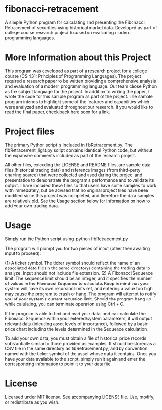 # fibonacci-retracement
A simple Python program for calculating and presenting the Fibonacci Retracement of securities using historical market data.  Developed as part of college course research project focused on evaluating modern programming languages.


# More Information about this Project
This program was developed as part of a research project for a college course (CS 431: Principles of Programming Languages).  The project required a research paper to be written providing a comprehensive analysis and evaluation of a modern programming language.  Our team chose Python as the subject language for the project.  In addition to writing the paper, I wrote the code for this sample program as part of the project.  The sample program intends to highlight some of the features and capabilities which were analyzed and evaluated throughout our research.  If you would like to read the final paper, check back here soon for a link.


# Project files
The primary Python script is included in fibRetracement.py.  The fibRetracement_light.py script contains identical Python code, but without the expansive comments included as part of the research project.

All other files, exlcuding the LICENSE and README files, are sample data files (historical trading data) and reference images (from third-party charting source) that were collected and used during the project and presentation to demonstrate the program's performance and to validate its output.  I have included these files so that users have some samples to work with immediately, but be advised that no original project files have been modified since this project was completed, and therefore the data samples are relatively old.  See the Usage section below for information on how to add your own trading data.


# Usage
Simply run the Python script using: python fibRetracement.py

The program will prompt you for two pieces of input (other then awaiting input to proceed):

  (1) A ticker symbol.  The ticker symbol should reflect the name of an associated data file (in the same directory) containing the trading data to analyze.  Input should not include file extension.
  (2) A Fibonacci Sequence limit.  The sequence limit should be an integer, and it specifies the number of values in the Fibonacci Sequence to calculate.  Keep in mind that your system will have its own recursion limits set, and entering a value too high may cause the program to crash or hang.  The program will attempt to notify you of your system's current recursion limit.  Should the program hang up while calulating, you can terminate operation using Ctrl + C.

If the program is able to find and read your data, and can calculate the Fibonacci Sequence within your entered/system parameters, it will output relevant data (inlcuding asset levels of importance), followed by a basic price chart including the levels determined in the Sequence calculation.

To add your own data, you must obtain a file of historical price records substantially similar to those provided as examples.  It should be stored as a CSV file in the same directory as fibRetracement.py, and by convention named with the ticker symbol of the asset whose data it contains.  Once you have your data available to the script, simply run it again and enter the corresponding information to point it to your data file.


# License

Licensed under MIT license.  See accompanying LICENSE file.  Use, modify, or redistribute as you wish.
